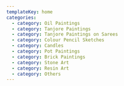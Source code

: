 ```yaml
---
templateKey: home
categories:
  - category: Oil Paintings
  - category: Tanjore Paintings
  - category: Tanjore Paintings on Sarees
  - category: Colour Pencil Sketches
  - category: Candles
  - category: Pot Paintings
  - category: Brick Paintings
  - category: Stone Art
  - category: Resin Art
  - category: Others
---
```


